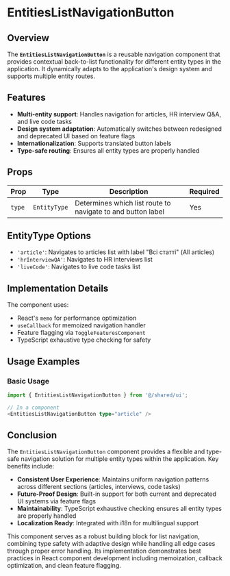 # EntitiesListNavigationButton 

## Overview
The **`EntitiesListNavigationButton`** is a reusable navigation component that provides contextual back-to-list functionality for different entity types in the application. It dynamically adapts to the application's design system and supports multiple entity routes.

## Features
- **Multi-entity support**: Handles navigation for articles, HR interview Q&A, and live code tasks
- **Design system adaptation**: Automatically switches between redesigned and deprecated UI based on feature flags
- **Internationalization**: Supports translated button labels
- **Type-safe routing**: Ensures all entity types are properly handled

## Props

| Prop | Type | Description | Required |  
|------|------|-------------|----------|  
| `type` | `EntityType` | Determines which list route to navigate to and button label | Yes |  

## EntityType Options
- `'article'`: Navigates to articles list with label "Всі статті" (All articles)
- `'hrInterviewQA'`: Navigates to HR interviews list
- `'liveCode'`: Navigates to live code tasks list

## Implementation Details
The component uses:
- React's `memo` for performance optimization
- `useCallback` for memoized navigation handler
- Feature flagging via `ToggleFeaturesComponent`
- TypeScript exhaustive type checking for safety

## Usage Examples

### Basic Usage
```typescript jsx
import { EntitiesListNavigationButton } from '@/shared/ui';

// In a component
<EntitiesListNavigationButton type="article" />
```
## Conclusion

The `EntitiesListNavigationButton` component provides a flexible and type-safe navigation solution for multiple entity types within the application. Key benefits include:

- **Consistent User Experience**: Maintains uniform navigation patterns across different sections (articles, interviews, code tasks)
- **Future-Proof Design**: Built-in support for both current and deprecated UI systems via feature flags
- **Maintainability**: TypeScript exhaustive checking ensures all entity types are properly handled
- **Localization Ready**: Integrated with i18n for multilingual support

This component serves as a robust building block for list navigation, combining type safety with adaptive design while handling all edge cases through proper error handling. Its implementation demonstrates best practices in React component development including memoization, callback optimization, and clean feature flagging.
